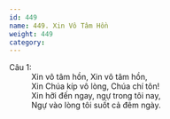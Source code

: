 ```yaml
---
id: 449
name: 449. Xin Vô Tâm Hồn
weight: 449
category: 
---
```

<dl><dt>Câu 1:</dt><dd data-verse="1">Xin vô tâm hồn, Xin vô tâm hồn, <br/>Xin Chúa kíp vô lòng, Chúa chí tôn! <br/>Xin hỡi đến ngay, ngự trong tôi nay, <br/>Ngự vào lòng tôi suốt cả đêm ngày. </dd></dl>
